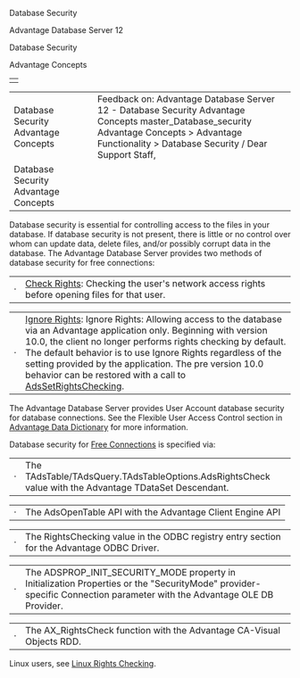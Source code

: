 Database Security




Advantage Database Server 12  

Database Security

Advantage Concepts

|  |
| --- |
|  |

|  |  |  |  |  |
| --- | --- | --- | --- | --- |
| Database Security  Advantage Concepts |  |  | Feedback on: Advantage Database Server 12 - Database Security Advantage Concepts master\_Database\_security Advantage Concepts > Advantage Functionality > Database Security / Dear Support Staff, |  |
| Database Security  Advantage Concepts |  |  |  |  |

Database security is essential for controlling access to the files in your database. If database security is not present, there is little or no control over whom can update data, delete files, and/or possibly corrupt data in the database. The Advantage Database Server provides two methods of database security for free connections:

|  |  |
| --- | --- |
| · | [Check Rights](master_check_rights.htm): Checking the user's network access rights before opening files for that user. |

|  |  |
| --- | --- |
| · | [Ignore Rights](master_ignore_rights.htm): Ignore Rights: Allowing access to the database via an Advantage application only. Beginning with version 10.0, the client no longer performs rights checking by default. The default behavior is to use Ignore Rights regardless of the setting provided by the application. The pre version 10.0 behavior can be restored with a call to [AdsSetRightsChecking](ace_adssetrightschecking.htm). |

The Advantage Database Server provides User Account database security for database connections. See the Flexible User Access Control section in [Advantage Data Dictionary](master_advantage_data_dictionary.htm) for more information.

Database security for [Free Connections](javascript:hhpopuplink.TextPopup(popid_1658562324,FontFace,-1,-1,-1,-1)) is specified via:

|  |  |
| --- | --- |
| · | The TAdsTable/TAdsQuery.TAdsTableOptions.AdsRightsCheck value with the Advantage TDataSet Descendant. |

|  |  |
| --- | --- |
| · | The AdsOpenTable API with the Advantage Client Engine API |

|  |  |
| --- | --- |
| · | The RightsChecking value in the ODBC registry entry section for the Advantage ODBC Driver. |

|  |  |
| --- | --- |
| · | The ADSPROP\_INIT\_SECURITY\_MODE property in Initialization Properties or the "SecurityMode" provider-specific Connection parameter with the Advantage OLE DB Provider. |

|  |  |
| --- | --- |
| · | The AX\_RightsCheck function with the Advantage CA-Visual Objects RDD. |

Linux users, see [Linux Rights Checking](master_linux_rights_checking.htm).